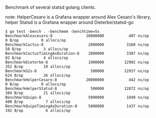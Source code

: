 Benchmark of several statsd golang clients.

note: HelperCesaro is a Grafana wrapper around Alex Cesaro's library, helper
Statsd is a Grafana wrapper around Dieterbe/statsd-go


```
$ go test -bench . -benchmem -benchtime=5s
BenchmarkAlexcesaro-8            	20000000	       407 ns/op	       0 B/op	       0 allocs/op
BenchmarkCactus-8                	 2000000	      3160 ns/op	      50 B/op	       3 allocs/op
BenchmarkCactusTimingAsDuration-8	 2000000	      3307 ns/op	      82 B/op	       4 allocs/op
BenchmarkDieterbe-8              	 1000000	     12902 ns/op	     352 B/op	      19 allocs/op
BenchmarkG2s-8                   	  500000	     12937 ns/op	     624 B/op	      26 allocs/op
BenchmarkHelperCesaro-8          	20000000	       442 ns/op	       0 B/op	       0 allocs/op
BenchmarkHelperStatsd-8          	  500000	     12872 ns/op	     384 B/op	      21 allocs/op
BenchmarkQuipo-8                 	 5000000	      1849 ns/op	     400 B/op	       7 allocs/op
BenchmarkQuipoTimingAsDuration-8 	 5000000	      1437 ns/op	     192 B/op	       6 allocs/op
```
